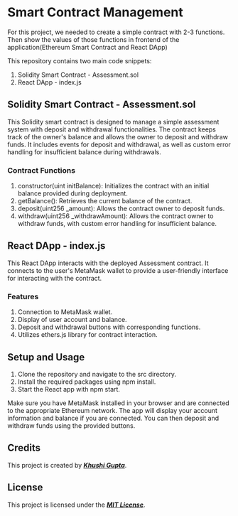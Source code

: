 # Smart Contract Management

For this project, we needed to create a simple contract with 2-3 functions. Then show the values of those functions in frontend of the application(Ethereum Smart Contract and React DApp)

This repository contains two main code snippets:

1. Solidity Smart Contract - Assessment.sol
2. React DApp - index.js

## Solidity Smart Contract - Assessment.sol
This Solidity smart contract is designed to manage a simple assessment system with deposit and withdrawal functionalities. The contract keeps track of the owner's balance and allows the owner to deposit and withdraw funds. It includes events for deposit and withdrawal, as well as custom error handling for insufficient balance during withdrawals.

### Contract Functions
1. constructor(uint initBalance): Initializes the contract with an initial balance provided during deployment.
2. getBalance(): Retrieves the current balance of the contract.
3. deposit(uint256 _amount): Allows the contract owner to deposit funds.
4. withdraw(uint256 _withdrawAmount): Allows the contract owner to withdraw funds, with custom error handling for insufficient balance.

## React DApp - index.js
This React DApp interacts with the deployed Assessment contract. It connects to the user's MetaMask wallet to provide a user-friendly interface for interacting with the contract.

### Features
1. Connection to MetaMask wallet.
2. Display of user account and balance.
3. Deposit and withdrawal buttons with corresponding functions.
4. Utilizes ethers.js library for contract interaction.

## Setup and Usage
1. Clone the repository and navigate to the src directory.
2. Install the required packages using npm install.
3. Start the React app with npm start.

Make sure you have MetaMask installed in your browser and are connected to the appropriate Ethereum network. The app will display your account information and balance if you are connected. You can then deposit and withdraw funds using the provided buttons.

## Credits
This project is created by ***[Khushi Gupta](https://github.com/Khushi-1703)***.

## License
This project is licensed under the ***[MIT License](https://github.com/Khushi-1703/SmartContractManagement/blob/main/LICENSE)***.
